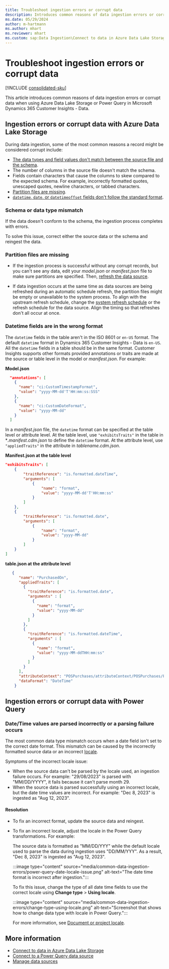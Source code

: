 ```yaml
---
title: Troubleshoot ingestion errors or corrupt data
description: Introduces common reasons of data ingestion errors or corrupt data when using Azure Data Lake Storage or Power Query in Dynamics 365 Customer Insights - Data.
ms.date: 05/29/2024
author: m-hartmann
ms.author: mhart
ms.reviewer: mhart
ms.custom: sap:Data Ingestion\Connect to data in Azure Data Lake Storage
---
```

# Troubleshoot ingestion errors or corrupt data

[!INCLUDE [consolidated-sku](../../includes/consolidated-sku.md)]

This article introduces common reasons of data ingestion errors or corrupt data when using Azure Data Lake Storage or Power Query in Microsoft Dynamics 365 Customer Insights - Data.

## Ingestion errors or corrupt data with Azure Data Lake Storage

During data ingestion, some of the most common reasons a record might be considered corrupt include:

- [The data types and field values don't match between the source file and the schema](#schema-or-data-type-mismatch).
- The number of columns in the source file doesn't match the schema.
- Fields contain characters that cause the columns to skew compared to the expected schema. For example, incorrectly formatted quotes, unescaped quotes, newline characters, or tabbed characters.
- [Partition files are missing](#partition-files-are-missing).
- [`datetime`, `date`, or `datetimeoffset` fields don't follow the standard format](#datetime-fields-are-in-the-wrong-format).

### Schema or data type mismatch

If the data doesn't conform to the schema, the ingestion process completes with errors.

To solve this issue, correct either the source data or the schema and reingest the data.

### Partition files are missing

- If the ingestion process is successful without any corrupt records, but you can't see any data, edit your *model.json* or *manifest.json* file to make sure partitions are specified. Then, [refresh the data source](/dynamics365/customer-insights/data/data-sources-manage#refresh-data-sources).

- If data ingestion occurs at the same time as data sources are being refreshed during an automatic schedule refresh, the partition files might be empty or unavailable to the system process. To align with the upstream refresh schedule, change the [system refresh schedule](/dynamics365/customer-insights/data/schedule-refresh) or the refresh schedule for the data source. Align the timing so that refreshes don't all occur at once.

### Datetime fields are in the wrong format

The `datetime` fields in the table aren't in the ISO 8601 or `en-US` format. The default `datetime` format in Dynamics 365 Customer Insights - Data is `en-US`. All the `datetime` fields in a table should be in the same format. Customer Insights supports other formats provided annotations or traits are made at the source or table level in the model or *manifest.json*. For example:

**Model.json**

```json
  "annotations": [
    {
      "name": "ci:CustomTimestampFormat",
      "value": "yyyy-MM-dd'T'HH:mm:ss:SSS"
    },
    {
      "name": "ci:CustomDateFormat",
      "value": "yyyy-MM-dd"
    }
  ]   
```

In a *manifest.json* file, the `datetime` format can be specified at the table level or attribute level. At the table level, use `"exhibitsTraits"` in the table in **.manifest.cdm.json* to define the `datetime` format. At the attribute level, use `"appliedTraits"` in the attribute in *tablename.cdm.json*.

**Manifest.json at the table level**

```json
"exhibitsTraits": [
    {
        "traitReference": "is.formatted.dateTime",
        "arguments": [
            {
                "name": "format",
                "value": "yyyy-MM-dd'T'HH:mm:ss"
            }
        ]
    },
    {
        "traitReference": "is.formatted.date",
        "arguments": [
            {
                "name": "format",
                "value": "yyyy-MM-dd"
            }
        ]
    }
]
```

**table.json at the attribute level**

```json
   {
      "name": "PurchasedOn",
      "appliedTraits": [
        {
          "traitReference": "is.formatted.date",
          "arguments" : [
            {
              "name": "format",
              "value": "yyyy-MM-dd"
            }
          ]
        },
        {
          "traitReference": "is.formatted.dateTime",
          "arguments" : [
            {
              "name": "format",
              "value": "yyyy-MM-ddTHH:mm:ss"
            }
          ]
        }
      ],
      "attributeContext": "POSPurchases/attributeContext/POSPurchases/PurchasedOn",
      "dataFormat": "DateTime"
    }
```

## Ingestion errors or corrupt data with Power Query

### Date/Time values are parsed incorrectly or a parsing failure occurs 

The most common data type mismatch occurs when a date field isn't set to the correct date format. This mismatch can be caused by the incorrectly formatted source data or an incorrect [locale](/power-query/data-types#document-or-project-locale).

Symptoms of the incorrect locale issue:

- When the source data can't be parsed by the locale used, an ingestion failure occurs. For example: "29/08/2023" is parsed with "MM/DD/YYYY", it fails because it can't parse month 29.
- When the source data is parsed successfully using an incorrect locale, but the date time values are incorrect. For example: "Dec 8, 2023" is ingested as "Aug 12, 2023".

#### Resolution

- To fix an incorrect format, update the source data and reingest.
- To fix an incorrect locale, adjust the locale in the Power Query transformations. For example:

  The source data is formatted as "MM/DD/YYY" while the default locale used to parse the data during ingestion uses "DD/MM/YYY". As a result, "Dec 8, 2023" is ingested as "Aug 12, 2023".  

  :::image type="content" source="media/common-data-ingestion-errors/power-query-date-locale-issue.png" alt-text="The date time format is incorrect after ingestion.":::

  To fix this issue, change the type of all date time fields to use the correct locale using **Change type** > **Using locale**.

  :::image type="content" source="media/common-data-ingestion-errors/change-type-using-locale.png" alt-text="Screenshot that shows how to change data type with locale in Power Query.":::

  For more information, see [Document or project locale](/power-query/data-types#document-or-project-locale).
  
## More information

- [Connect to data in Azure Data Lake Storage](/dynamics365/customer-insights/data/connect-common-data-model)
- [Connect to a Power Query data source](/dynamics365/customer-insights/data/connect-power-query)
- [Manage data sources](/dynamics365/customer-insights/data/data-sources-manage)
